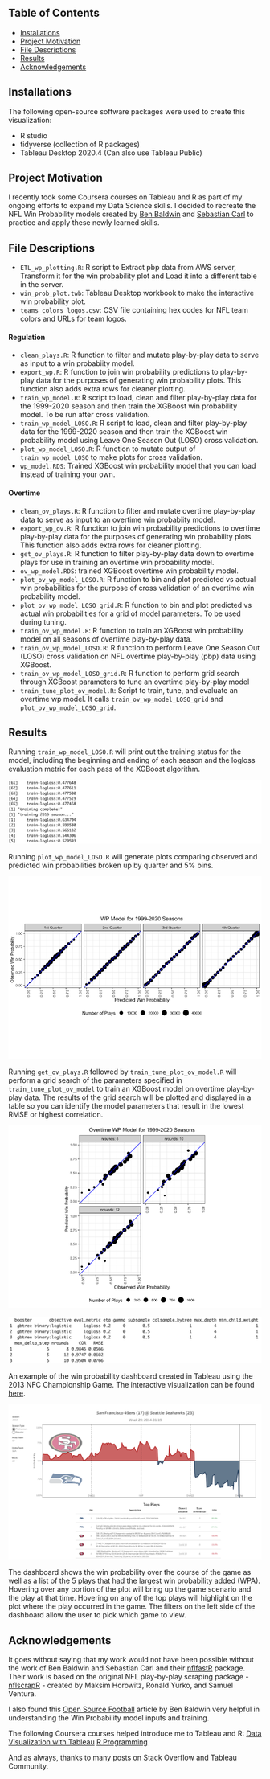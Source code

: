 ## Table of Contents
* [Installations](#installations)
* [Project Motivation](#project-motivation)
* [File Descriptions](#file-descriptions)
* [Results](#results)
* [Acknowledgements](#acknowledgements)

## Installations
The following open-source software packages were used to create this visualization:
- R studio
- tidyverse (collection of R packages)
- Tableau Desktop 2020.4 (Can also use Tableau Public)

## Project Motivation
I recently took some Coursera courses on Tableau and R as part of my ongoing efforts to expand my Data Science skills.  I decided to recreate the NFL Win Probability models created by [Ben Baldwin](https://github.com/guga31bb) and [Sebastian Carl](https://github.com/mrcaseb) to practice and apply these newly learned skills.

## File Descriptions
* `ETL_wp_plotting.R`: R script to Extract pbp data from AWS server, Transform it for the win probability plot and Load it into a different table in the server.
* `win_prob_plot.twb`: Tableau Desktop workbook to make the interactive win probability plot.
* `teams_colors_logos.csv`: CSV file containing hex codes for NFL team colors and URLs for team logos.

#### Regulation
* `clean_plays.R`: R function to filter and mutate play-by-play data to serve as input to a win probabiity model.
* `export_wp.R`: R function to join win probability predictions to play-by-play data for the purposes of generating win probability plots.  This function also adds extra rows for cleaner plotting.
* `train_wp_model.R`: R script to load, clean and filter play-by-play data for the 1999-2020 season and then train the XGBoost win probability model. To be run after cross validation.
* `train_wp_model_LOSO.R`: R script to load, clean and filter play-by-play data for the 1999-2020 season and then train the XGBoost win probability model using Leave One Season Out (LOSO) cross validation.
* `plot_wp_model_LOSO.R`: R function to mutate output of `train_wp_model_LOSO` to make plots for cross validation.
* `wp_model.RDS`: Trained XGBoost win probability model that you can load instead of training your own.

#### Overtime
* `clean_ov_plays.R`: R function to filter and mutate overtime play-by-play data to serve as input to an overtime win probabiity model.
* `export_wp_ov.R`: R function to join win probability predictions to overtime play-by-play data for the purposes of generating win probability plots.  This function also adds extra rows for cleaner plotting.
* `get_ov_plays.R`: R function to filter play-by-play data down to overtime plays for use in training an overtime win probability model.
* `ov_wp_model.RDS`: trained XGBoost overtime win probability model.
* `plot_ov_wp_model_LOSO.R`: R function to bin and plot predicted vs actual win probabilities for the purpose of cross validation of an overtime win probability model.
* `plot_ov_wp_model_LOSO_grid.R`: R function to bin and plot predicted vs actual win probabilities for a grid of model parameters. To be used during tuning.
* `train_ov_wp_model.R`: R function to train an XGBoost win probability model on all seasons of overtime play-by-play data.
* `train_ov_wp_model_LOSO.R`: R function to perform Leave One Season Out (LOSO) cross validation on NFL overtime play-by-play (pbp) data using XGBoost.
* `train_ov_wp_model_LOSO_grid.R`: R function to perform grid search through XGBoost parameters to tune an overtime play-by-play model
* `train_tune_plot_ov_model.R`: Script to train, tune, and evaluate an overtime wp model.  It calls `train_ov_wp_model_LOSO_grid` and `plot_ov_wp_model_LOSO_grid`.



## Results
Running `train_wp_model_LOSO.R` will print out the training status for the model, including the beginning and ending of each season and the logloss evaluation metric for each pass of the XGBoost algorithm.

![](https://github.com/blowe615/nfl_win_probability/blob/master/training_output.png)

Running `plot_wp_model_LOSO.R` will generate plots comparing observed and predicted win probabilities broken up by quarter and 5% bins.

![](https://github.com/blowe615/nfl_win_probability/blob/master/winprobCVplots.png)

Running `get_ov_plays.R` followed by `train_tune_plot_ov_model.R` will perform a grid search of the parameters specified in `train_tune_plot_ov_model` to train an XGBoost model on overtime play-by-play data. The results of the grid search will be plotted and displayed in a table so you can identify the model parameters that result in the lowest RMSE or highest correlation.

![](https://github.com/blowe615/nfl_win_probability/blob/master/grid_search_plot.png)

![](https://github.com/blowe615/nfl_win_probability/blob/master/grid_search_results.png)

An example of the win probability dashboard created in Tableau using the 2013 NFC Championship Game.  The interactive visualization can be found [here](https://public.tableau.com/app/profile/brandon.lowe8009/viz/WinProbabilityDashboard/WinProbabilityDashboard?publish=yes).

![](https://github.com/blowe615/nfl_win_probability/blob/master/NFCCG_dashboard.png)

The dashboard shows the win probability over the course of the game as well as a list of the 5 plays that had the largest win probability added (WPA). Hovering over any portion of the plot will bring up the game scenario and the play at that time.  Hovering on any of the top plays will highlight on the plot where the play occurred in the game.  The filters on the left side of the dashboard allow the user to pick which game to view.

## Acknowledgements
It goes without saying that my work would not have been possible without the work of Ben Baldwin and Sebastian Carl and their [nflfastR](https://github.com/mrcaseb/nflfastR) package.  Their work is based on the original NFL play-by-play scraping package - [nflscrapR](https://github.com/maksimhorowitz/nflscrapR) - created by Maksim Horowitz, Ronald Yurko, and Samuel Ventura.

I also found this [Open Source Football](https://www.opensourcefootball.com/posts/2020-09-28-nflfastr-ep-wp-and-cp-models/#wp-model-features) article by Ben Baldwin very helpful in understanding the Win Probability model inputs and training.

The following Coursera courses helped introduce me to Tableau and R:
[Data Visualization with Tableau](https://www.coursera.org/learn/data-visualization-tableau/home/welcome)
[R Programming](https://www.coursera.org/learn/r-programming/home/welcome)

And as always, thanks to many posts on Stack Overflow and Tableau Community.
